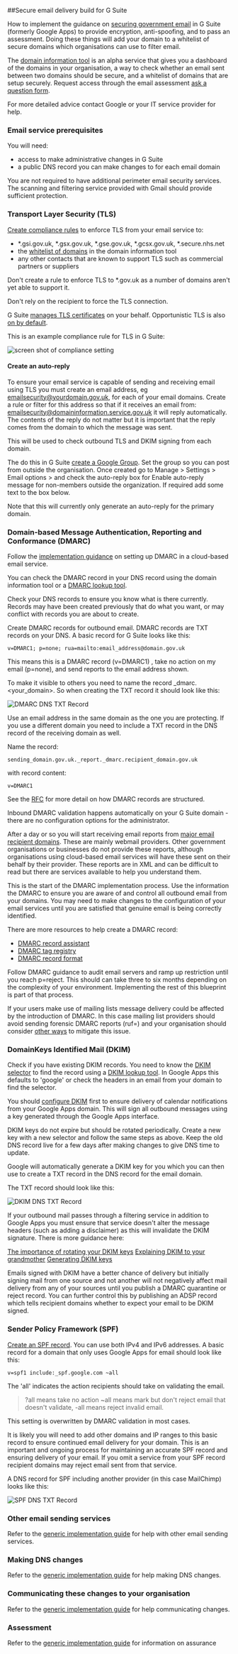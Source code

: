 ##Secure email delivery build for G Suite

How to implement the guidance on [securing government email](https://www.gov.uk/guidance/securing-government-email) in G Suite (formerly Google Apps) to provide encryption, anti-spoofing, and to pass an assessment. Doing these things will add your domain to a whitelist of secure domains which organisations can use to filter email.

The [domain information tool](http://domaininformation.service.gov.uk/) is an alpha service that gives you a dashboard of the domains in your organisation, a way to check whether an email sent between two domains should be secure, and a whitelist of domains that are setup securely.  Request access through the email assessment [ask a question form](https://emailassurance.zendesk.com/hc/en-us/requests/new?ticket_form_id=130185).

For more detailed advice contact Google or your IT service provider for help.

### Email service prerequisites

You will need:

* access to make administrative changes in G Suite
* a public DNS record you can make changes to for each email domain

You are not required to have additional perimeter email security services.  The scanning and filtering service provided with Gmail should provide sufficient protection.

### Transport Layer Security (TLS)

[Create compliance rules](https://support.google.com/a/answer/2520500?hl=en) to enforce TLS from your email service to:

* \*.gsi.gov.uk, \*.gsx.gov.uk, \*.gse.gov.uk, \*.gcsx.gov.uk, \*.secure.nhs.net
* the [whitelist of domains](https://domaininformation.service.gov.uk/white-list) in the domain information tool
* any other contacts that are known to support TLS such as commercial partners or suppliers



Don't create a rule to enforce TLS to *.gov.uk as a number of domains aren't yet able to support it.

Don't rely on the recipient to force the TLS connection.

G Suite [manages TLS certificates](https://support.google.com/a/answer/6180220?hl=en&ref_topic=2683824) on your behalf.  Opportunistic TLS is also [on by default](https://support.google.com/a/answer/60762?hl=en).

This is an example compliance rule for TLS in G Suite: 

![screen shot of compliance setting](https://github.com/cheyrou23/using-cloud/blob/master/images/G%20Suite%20Secure%20Transport%20Compliance%20rule.png)

#### Create an auto-reply

To ensure your email service is capable of sending and receiving email using TLS you must create an email address, eg emailsecurity@yourdomain.gov.uk, for each of your email domains. Create a rule or filter for this address so that if it receives an email from: emailsecurity@domaininformation.service.gov.uk it will reply automatically. The contents of the reply do not matter but it is important that the reply comes from the domain to which the message was sent.

This will be used to check outbound TLS and DKIM signing from each domain.

The do this in G Suite [create a Google Group](https://support.google.com/groups/answer/2464926?hl=en).  Set the group so you can post from outside the organisation.  Once created go to Manage > Settings > Email options > and check the auto-reply box for Enable auto-reply message for non-members outside the organization.  If required add some text to the box below.

Note that this will currently only generate an auto-reply for the primary domain.

### Domain-based Message Authentication, Reporting and Conformance (DMARC)

Follow the [implementation guidance](https://www.gov.uk/guidance/set-up-government-email-services-securely) on setting up DMARC in a cloud-based email service.

You can check the DMARC record in your DNS record using the domain information tool or a [DMARC lookup tool](https://dmarcian.com/dmarc-inspector/).

Check your DNS records to ensure you know what is there currently.  Records may have been created previously that do what you want, or may conflict with records you are about to create.

Create DMARC records for outbound email.  DMARC records are TXT records on your DNS.  A basic record for G Suite looks like this:

<pre><code>v=DMARC1; p=none; rua=mailto:email_address@domain.gov.uk</code></pre>

This means this is a DMARC record (v=DMARC1) , take no action on my email (p=none), and send reports to the email address shown.

To make it visible to others you need to name the record _dmarc.<your_domain>.  So when creating the TXT record it should look like this:

![DMARC DNS TXT Record](https://github.com/cheyrou23/using-cloud/blob/master/images/Setting%20up%20government%20email%20services%20securely%20in%20G%20Suite.png)

Use an email address in the same domain as the one you are protecting.  If you use a different domain you need to include a TXT record in the DNS record of the receiving domain as well.

Name the record:

<pre><code>sending_domain.gov.uk._report._dmarc.recipient_domain.gov.uk</code></pre>

with record content:

<pre><code>v=DMARC1</code></pre>

See the [RFC](https://tools.ietf.org/html/rfc7489#section-7.1) for more detail on how DMARC records are structured.

Inbound DMARC validation happens automatically on your G Suite domain - there are no configuration options for the administrator.

After a day or so you will start receiving email reports from [major email recipient domains](http://dmarc.io/sources/).  These are mainly webmail providers.  Other government organisations or businesses do not provide these reports, although organisations using cloud-based email services will have these sent on their behalf by their provider.  These reports are in XML and can be difficult to read but there are services available to help you understand them.

This is the start of the DMARC implementation process.  Use the information the DMARC  to ensure you are aware of and control all outbound email from your domains.  You may need to make changes to the configuration of your email services until you are satisfied that genuine email is being correctly identified.

There are more resources to help create a DMARC record:

* [DMARC record assistant](http://kitterman.com/dmarc/assistant.html)
* [DMARC tag registry](https://dmarc.org//draft-dmarc-base-00-01.html#iana_dmarc_tags)
* [DMARC record format](https://dmarc.org//draft-dmarc-base-00-01.html#dmarc_format)

Follow DMARC guidance to audit email servers and ramp up restriction until you reach p=reject.  This should can take three to six months depending on the complexity of your environment.  Implementing the rest of this blueprint is part of that process.

If your users make use of mailing lists message delivery could be affected by the introduction of DMARC.  In this case mailing list providers should avoid sending forensic DMARC reports (ruf=) and your organisation should consider [other ways](https://dmarc.org/wiki/FAQ#I_operate_a_mailing_list_and_I_want_to_interoperate_with_DMARC.2C_what_should_I_do.3F) to mitigate this issue.

### DomainKeys Identified Mail (DKIM)

Check if you have existing DKIM records.  You need to know the [DKIM selector](http://dkim.org/info/dkim-faq.html) to find the record using a [DKIM lookup tool](http://dkimcore.org/tools/keycheck.html).  In Google Apps this defaults to 'google' or check the headers in an email from your domain to find the selector.

You should [configure DKIM](https://support.google.com/a/answer/174124?hl=en) first to ensure delivery of calendar notifications from your Google Apps domain.  This will sign all outbound messages using a key generated through the Google Apps interface.

DKIM keys do not expire but should be rotated periodically.  Create a new key with a new selector and follow the same steps as above.  Keep the old DNS record live for a few days after making changes to give DNS time to update.

Google will automatically generate a DKIM key for you which you can then use to create a TXT record in the DNS record for the email domain.

The TXT record should look like this:

![DKIM DNS TXT Record](https://github.com/cheyrou23/using-cloud/blob/master/images/DKIM%20DNS%20Record%20example.png)

If your outbound mail passes through a filtering service in addition to Google Apps you must ensure that service doesn't alter the message headers (such as adding a disclaimer) as this will invalidate the DKIM signature.  There is more guidance here:

[The importance of rotating your DKIM keys](https://www.sparkpost.com/blog/the-importance-of-rotating-your-dkim-keys/)
[Explaining DKIM to your grandmother](https://www.sparkpost.com/blog/explaining-dkim-to-your-grandmother/)
[Generating DKIM keys](http://domainkeys.sourceforge.net/keygen.html)

Emails signed with DKIM have a better chance of delivery but initially signing mail from one source and not another will not negatively affect mail delivery from any of your sources until you publish a DMARC quarantine or reject record.  You can further control this by publishing an ADSP record which tells recipient domains whether to expect your email to be DKIM signed.

### Sender Policy Framework (SPF)

[Create an SPF record](https://support.google.com/a/answer/178723?hl=en).  You can use both IPv4 and IPv6 addresses.  A basic record for a domain that only uses Google Apps for email should look like this:

<pre><code>v=spf1 include:_spf.google.com ~all</code></pre>

The 'all' indicates the action recipients should take on validating the email.
>?all means take no action
~all means mark but don't reject email that doesn't validate,
-all means reject invalid email.

This setting is overwritten by DMARC validation in most cases.

It is likely you will need to add other domains and IP ranges to this basic record to ensure continued email delivery for your domain.  This is an important and ongoing process for maintaining an accurate SPF record and ensuring delivery of your email.  If you omit a service from your SPF record recipient domains may reject email sent from that service.

A DNS record for SPF including another provider (in this case MailChimp) looks like this:

![SPF DNS TXT Record](https://github.com/cheyrou23/using-cloud/blob/master/images/SPF%20DNS%20Record%20example.png)

### Other email sending services
Refer to the [generic implementation guide](https://www.gov.uk/guidance/set-up-government-email-services-securely#configure-other-email-sending-services) for help with other email sending services.

### Making DNS changes
Refer to the [generic implementation guide](https://www.gov.uk/guidance/set-up-government-email-services-securely#make-dns-changes) for help making DNS changes.

### Communicating these changes to your organisation
Refer to the [generic implementation guide](https://www.gov.uk/guidance/set-up-government-email-services-securely) for help communicating changes.

### Assessment
Refer to the [generic implementation guide](https://www.gov.uk/guidance/set-up-government-email-services-securely) for information on assurance
